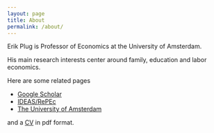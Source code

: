 ```yaml
---
layout: page
title: About
permalink: /about/
---
```


<p>Erik Plug is Professor of Economics at the University of Amsterdam.</p>

<p>His main research interests center around family, education and labor economics.</p>

<p>Here are some related pages

<ul>
<li><a href="https://scholar.google.no/citations?user=T_gdsUAAAAAJ&hl=no&oi=ao">Google Scholar</a></li>
<li><a href="https://ideas.repec.org/e/ppl8.html">IDEAS/RePEc</a></li>
<li><a href="http://www.uva.nl/en/profile/p/l/e.j.s.plug/e.j.s.plug.html">The University of Amsterdam</a></li>
</ul>

and a <a href="https://dl.dropboxusercontent.com/u/5714185/cv05.pdf">CV</a> in pdf format.</p>